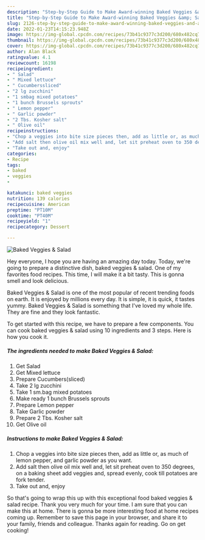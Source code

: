```yaml
---
description: "Step-by-Step Guide to Make Award-winning Baked Veggies &amp; Salad"
title: "Step-by-Step Guide to Make Award-winning Baked Veggies &amp; Salad"
slug: 2126-step-by-step-guide-to-make-award-winning-baked-veggies-and-amp-salad
date: 2022-01-23T14:15:23.948Z
image: https://img-global.cpcdn.com/recipes/73b41c9377c3d200/680x482cq70/baked-veggies-salad-recipe-main-photo.jpg
thumbnail: https://img-global.cpcdn.com/recipes/73b41c9377c3d200/680x482cq70/baked-veggies-salad-recipe-main-photo.jpg
cover: https://img-global.cpcdn.com/recipes/73b41c9377c3d200/680x482cq70/baked-veggies-salad-recipe-main-photo.jpg
author: Alan Black
ratingvalue: 4.1
reviewcount: 16198
recipeingredient:
- " Salad"
- " Mixed lettuce"
- " Cucumberssliced"
- "2 lg zucchini"
- "1 smbag mixed potatoes"
- "1 bunch Brussels sprouts"
- " Lemon pepper"
- " Garlic powder"
- "2 Tbs. Kosher salt"
- " Olive oil"
recipeinstructions:
- "Chop a veggies into bite size pieces then, add as little or, as much of lemon pepper, and garlic powder as you want."
- "Add salt then olive oil mix well and, let sit preheat oven to 350 degrees, on a baking sheet add veggies and, spread evenly, cook till potatoes are fork tender."
- "Take out and, enjoy"
categories:
- Recipe
tags:
- baked
- veggies
- 

katakunci: baked veggies  
nutrition: 139 calories
recipecuisine: American
preptime: "PT10M"
cooktime: "PT40M"
recipeyield: "1"
recipecategory: Dessert

---
```



![Baked Veggies & Salad](https://img-global.cpcdn.com/recipes/73b41c9377c3d200/680x482cq70/baked-veggies-salad-recipe-main-photo.jpg)

Hey everyone, I hope you are having an amazing day today. Today, we're going to prepare a distinctive dish, baked veggies & salad. One of my favorites food recipes. This time, I will make it a bit tasty. This is gonna smell and look delicious.



Baked Veggies & Salad is one of the most popular of recent trending foods on earth. It is enjoyed by millions every day. It is simple, it is quick, it tastes yummy. Baked Veggies & Salad is something that I've loved my whole life. They are fine and they look fantastic.


To get started with this recipe, we have to prepare a few components. You can cook baked veggies & salad using 10 ingredients and 3 steps. Here is how you cook it.

<!--inarticleads1-->

##### The ingredients needed to make Baked Veggies & Salad:

1. Get  Salad
1. Get  Mixed lettuce
1. Prepare  Cucumbers(sliced)
1. Take 2 lg zucchini
1. Take 1 sm.bag mixed potatoes
1. Make ready 1 bunch Brussels sprouts
1. Prepare  Lemon pepper
1. Take  Garlic powder
1. Prepare 2 Tbs. Kosher salt
1. Get  Olive oil




<!--inarticleads2-->

##### Instructions to make Baked Veggies & Salad:

1. Chop a veggies into bite size pieces then, add as little or, as much of lemon pepper, and garlic powder as you want.
1. Add salt then olive oil mix well and, let sit preheat oven to 350 degrees, on a baking sheet add veggies and, spread evenly, cook till potatoes are fork tender.
1. Take out and, enjoy




So that's going to wrap this up with this exceptional food baked veggies & salad recipe. Thank you very much for your time. I am sure that you can make this at home. There is gonna be more interesting food at home recipes coming up. Remember to save this page in your browser, and share it to your family, friends and colleague. Thanks again for reading. Go on get cooking!
